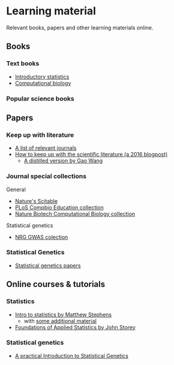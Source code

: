 # Learning material

Relevant books, papers and other learning materials online.

## Books

### Text books
- [Introductory statistics](stats-background)
- [Computational biology](compbio-books)

### Popular science books

## Papers

### Keep up with literature

- [A list of relevant journals](journals)
- [How to keep up with the scientific literature (a 2016 blogpost)](https://www.sciencemag.org/careers/2016/11/how-keep-scientific-literature)
    - [A distilled version by Gao Wang](keep-up-literature-2016)

### Journal special collections

General

- [Nature's Scitable](https://www.nature.com/scitable)
- [PLoS Compbio Education collection](https://collections.plos.org/compbiol-education)
- [Nature Biotech Computational Biology collection](https://www.nature.com/collections/tmdlscdqmc)

Statistical genetics

- [NRG GWAS colection](https://www.nature.com/collections/jpqdqjwqkk)

### Statistical Genetics

- [Statistical genetics papers](statgen-papers)

## Online courses & tutorials

### Statistics
- [Intro to statistics by Matthew Stephens](http://stephens999.github.io/fiveMinuteStats/index.html)
  - with [some additional material](http://stephens999.github.io/hgen48600)
- [Foundations of Applied Statistics by John Storey](http://jdstorey.org/fas/)

### Statistical genetics
- [A practical Introduction to Statistical Genetics](https://rawgit.com/uqrmaie1/statgen_equations/master/statgen_equations.html)